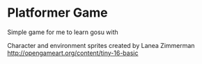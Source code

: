 # Platformer Game

Simple game for me to learn gosu with

Character and environment sprites created by Lanea Zimmerman
  http://opengameart.org/content/tiny-16-basic
